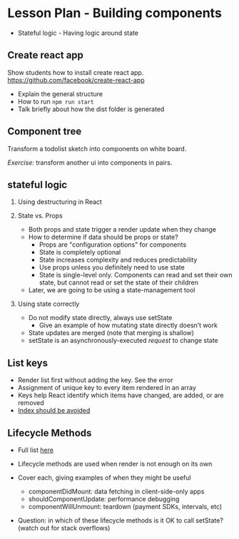 # Lesson Plan - Building components
- Stateful logic - Having logic around state

## Create react app
Show students how to install create react app. https://github.com/facebook/create-react-app

- Explain the general structure
- How to run `npm run start`
- Talk briefly about how the dist folder is generated


## Component tree
Transform a todolist sketch into components on white board. 

*Exercise:* transform another ui into components in pairs.

## stateful logic
1. Using destructuring in React
2. State vs. Props
    - Both props and state trigger a render update when they change
    - How to determine if data should be props or state?
      - Props are "configuration options" for components
      - State is completely optional
      - State increases complexity and reduces predictability
      - Use props unless you definitely need to use state
      - State is single-level only. Components can read and set their own state, but cannot read or set the state of their children
    - Later, we are going to be using a state-management tool

3. Using state correctly
    - Do not modify state directly, always use setState
        - Give an example of how mutating state directly doesn’t work
    - State updates are merged (note that merging is shallow)
    - setState is an asynchronously-executed _request_ to change state

## List keys
- Render list first without adding the key. See the error
- Assignment of unique key to every item rendered in an array
- Keys help React identify which items have changed, are added, or are removed
- [Index should be avoided](https://medium.com/@robinpokorny/index-as-a-key-is-an-anti-pattern-e0349aece318)

## Lifecycle Methods
- Full list [here](https://reactjs.org/docs/react-component.html)

- Lifecycle methods are used when render is not enough on its own

- Cover each, giving examples of when they might be useful
  - componentDidMount: data fetching in client-side-only apps
  - shouldComponentUpdate: performance debugging
  - componentWillUnmount: teardown (payment SDKs, intervals, etc)

- Question: in which of these lifecycle methods is it OK to call setState? (watch out for stack overflows)


